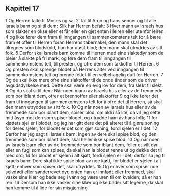 ## Kapittel 17

1 Og Herren talte til Moses og sa:
2 Tal til Aron og hans sønner og til alle Israels barn og si til dem: Slik har Herren befalt:
3 Hver mann av Israels hus som slakter en okse eller et får eller en gjet enten i leiren eller utenfor leiren
4 og ikke fører dem fram til inngangen til sammenkomstens telt for å bære fram et offer til Herren foran Herrens tabernakel, den mann skal det tilregnes som blodskyld, han har utøst blod; den mann skal utryddes av sitt folk.
5 Derfor skal Israels barn komme til Herren med sine slaktedyr som de pleier å slakte på fri mark, og føre dem fram til inngangen til sammenkomstens telt, til presten, og ofre dem som takkoffer til Herren.
6 Og presten skal sprenge blodet på Herrens alter ved inngangen til sammenkomstens telt og brenne fettet til en velbehagelig duft for Herren.
7 Og de skal ikke mere ofre sine slaktoffer til de onde ånder som de driver avgudsdyrkelse med. Dette skal være en evig lov for dem, fra slekt til slekt.
8 Og du skal si til dem: Når noen mann av Israels hus eller av de fremmede som bor iblant dem, ofrer et brennoffer eller slaktoffer
9 og ikke fører det fram til inngangen til sammenkomstens telt for å ofre det til Herren, så skal den mann utryddes av sitt folk.
10 Og når noen av Israels hus eller av de fremmede som bor iblant dem, spiser blod, om aldri så lite, da vil jeg sette mitt åsyn mot den som spiser blodet, og utrydde ham av hans folk;
11 for kjøttets sjel er i blodet, og jeg har gitt dere det på alteret til å gjøre soning for deres sjeler; for blodet er det som gjør soning, fordi sjelen er I det.
12 Derfor har jeg sagt til Israels barn: Ingen av dere skal spise blod, og den fremmede som bor iblant dere, skal heller ikke spise blod.
13 Og når noen av Israels barn eller av de fremmede som bor iblant dem, feller et vilt dyr eller en fugl som kan spises, da skal han la blodet renne ut og dekke det til med ord;
14 for blodet er sjelen i alt kjøtt, fordi sjelen er i det; derfor sa jeg til Israels barn: Dere skal ikke spise blod av noe kjøtt, for blodet er sjelen i alt kjøtt; enhver som spiser det, skal utryddes.
15 Og enhver som spiser noe selvdødt eller sønderrevet dyr, enten han er innfødt eller fremmed, skal vaske sine klær og bade seg i vann og være uren til om kvelden; så er han ren.
16 Dersom han ikke vasker sine klær og ikke bader sitt legeme, da skal han komme til å lide for sin misgjerning.
